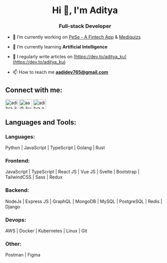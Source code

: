 <h1 align="center">Hi 👋, I'm Aditya</h1>
<h3 align="center">Full-stack Developer</h3>

- 🔭 I’m currently working on [PeSe - A Fintech App](https://pese.in/) & [Mediquizs](https://mediquizs.vercel.app/)

- 🌱 I’m currently learning **Artificial Intelligence**

- 📝 I regularly write articles on [https://dev.to/aditya_ku](https://dev.to/aditya_ku)

- 📫 How to reach me **aadidev765@gmail.com**

<h2 align="left">Connect with me:</h2>
<p align="left">
<a href="https://dev.to/aditya_ku" target="blank"><img align="center" src="https://raw.githubusercontent.com/rahuldkjain/github-profile-readme-generator/master/src/images/icons/Social/devto.svg" alt="aditya_ku" height="30" width="40" /></a>
<a href="https://twitter.com/aadi_ku" target="blank"><img align="center" src="https://raw.githubusercontent.com/rahuldkjain/github-profile-readme-generator/master/src/images/icons/Social/twitter.svg" alt="aadi_ku" height="30" width="40" /></a>
<a href="https://instagram.com/aditya.anand.dev" target="blank"><img align="center" src="https://raw.githubusercontent.com/rahuldkjain/github-profile-readme-generator/master/src/images/icons/Social/instagram.svg" alt="aditya.anand.dev" height="30" width="40" /></a>
</p>

<h2 align="left">Languages and Tools:</h2>

<h3>Languages:</h3>
Python | JavaScript | TypeScript | Golang | Rust
<h3>Frontend:</h3>
 
 JavaScript | TypeScript | React JS | Vue JS | Svelte | Bootstrap | TailwindCSS | Sass | Redux

<h3>Backend:</h3>

NodeJs | Express JS | GraphQL | MongoDB | MySQL | PostgreSQL | Redis | Django

<h3>Devops:</h3>
AWS | Docker | Kubernetes | Linux | Git

<h3>Other:</h3>
Postman | Figma
